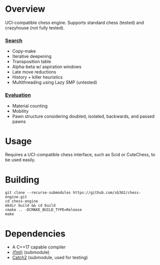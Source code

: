 # Overview
UCI-compatible chess engine.
Supports standard chess (tested) and crazyhouse (not fully tested).

### [Search](src/search.cc)
- Copy-make
- Iterative deepening
- Transposition table
- Alpha-beta w/ aspiration windows
- Late move reductions
- History + killer heuristics
- Multithreading using Lazy SMP (untested)

### [Evaluation](src/evaluation.cc)
- Material counting
- Mobility
- Pawn structure considering doubled, isolated, backwards, and passed pawns

# Usage
Requires a UCI-compatible chess interface, such as Scid or CuteChess, to be used easily.

# Building
```
git clone --recurse-submodules https://github.com/sb362/chess-engine.git
cd chess-engine
mkdir build && cd build
cmake .. -DCMAKE_BUILD_TYPE=Release
make
```

# Dependencies
- A C++17 capable compiler
- [{fmt}](https://github.com/fmtlib/fmt) (submodule)
- [Catch2](https://github.com/catchorg/Catch2) (submodule, used for testing)
